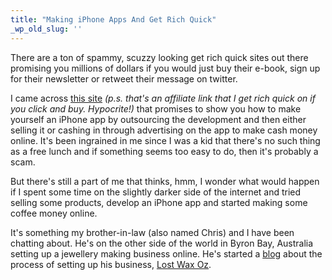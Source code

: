 ```yaml
---
title: "Making iPhone Apps And Get Rich Quick"
_wp_old_slug: ''
---
```

<p>There are a ton of spammy, scuzzy looking get rich quick sites out there promising you millions of dollars if you would just buy their e-book, sign up for their newsletter or retweet their message on twitter.</p>
<p>I came across <a href="http://d6c4e5feqj1b2-49v7gkm4plsj.hop.clickbank.net/">this site</a> <em>(p.s. that's an affiliate link that I get rich quick on if you click and buy.  Hypocrite!)</em> that promises to show you how to make yourself an iPhone app by outsourcing the development and then either selling it or cashing in through advertising on the app to make cash money online.  It's been ingrained in me since I was a kid that there's no such thing as a free lunch and if something seems too easy to do, then it's probably a scam.</p>
<p>But there's still a part of me that thinks, hmm, I wonder what would happen if I spent some time on the slightly darker side of the internet and tried selling some products, develop an iPhone app and started making some coffee money online.</p>
<p>It's something my brother-in-law (also named Chris) and I have been chatting about.  He's on the other side of the world in Byron Bay, Australia setting up a jewellery making business online.  He's started a <a href="http://mixedmetalworkshop.com/">blog</a> about the process of setting up his business, <a href="http://lostwaxoz.com/jewellery-2/">Lost Wax Oz</a>.</p>
